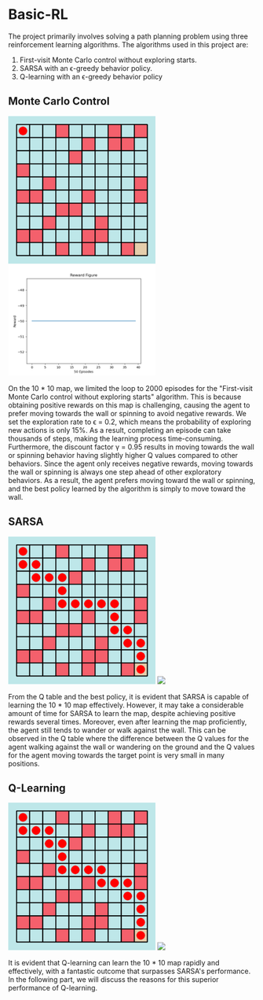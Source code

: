 # Basic-RL

The project primarily involves solving a path planning problem using three reinforcement learning algorithms. The algorithms used in this project are:
1.	First-visit Monte Carlo control without exploring starts. 
2.	SARSA with an ϵ-greedy behavior policy. 
3.	Q-learning with an ϵ-greedy behavior policy

## Monte Carlo Control

<img src="MonteCarlo\Figure\10_best_policy_original.png" width="300">

<img src="MonteCarlo\Figure\10_reward_plot_orginal.png" width="300">

On the 10 * 10 map, we limited the loop to 2000 episodes for the "First-visit Monte Carlo control without exploring starts" algorithm. This is because obtaining positive rewards on this map is challenging, causing the agent to prefer moving towards the wall or spinning to avoid negative rewards. We set the exploration rate to ϵ = 0.2, which means the probability of exploring new actions is only 15%. As a result, completing an episode can take thousands of steps, making the learning process time-consuming.
Furthermore, the discount factor γ = 0.95 results in moving towards the wall or spinning behavior having slightly higher Q values compared to other behaviors. Since the agent only receives negative rewards, moving towards the wall or spinning is always one step ahead of other exploratory behaviors. As a result, the agent prefers moving toward the wall or spinning, and the best policy learned by the algorithm is simply to move toward the wall.

## SARSA

<img src="SARSA\Figure\10_best_policy_original.png" width="300">

<img src="SARSA\Figure\10_reward_plot_orginal.png" width="300">

From the Q table and the best policy, it is evident that SARSA is capable of learning the 10 * 10 map effectively. However, it may take a considerable amount of time for SARSA to learn the map, despite achieving positive rewards several times. 
Moreover, even after learning the map proficiently, the agent still tends to wander or walk against the wall. This can be observed in the Q table where the difference between the Q values for the agent walking against the wall or wandering on the ground and the Q values for the agent moving towards the target point is very small in many positions.

## Q-Learning

<img src="Qlearning\Figure\10_best_policy_original.png" width="300">

<img src="Qlearning\Figure\10_reward_plot_orginal.png" width="300">

It is evident that Q-learning can learn the 10 * 10 map rapidly and effectively, with a fantastic outcome that surpasses SARSA's performance. In the following part, we will discuss the reasons for this superior performance of Q-learning.
